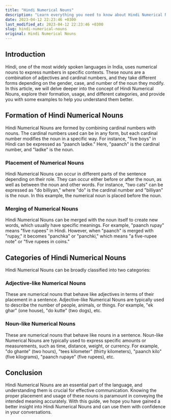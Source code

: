```yaml
---
title: "Hindi Numerical Nouns"
description: "Learn everything you need to know about Hindi Numerical Nouns, their formation, usage, and different categories."
date: 2023-04-12 22:23:46 +0300
last_modified_at: 2023-04-12 22:23:46 +0300
slug: hindi-numerical-nouns
original: Hindi Numerical Nouns
---
```

## Introduction

Hindi, one of the most widely spoken languages in India, uses numerical nouns to express numbers in specific contexts. These nouns are a combination of adjectives and cardinal numbers, and they take different forms depending on the gender, case, and number of the noun they modify. In this article, we will delve deeper into the concept of Hindi Numerical Nouns, explore their formation, usage, and different categories, and provide you with some examples to help you understand them better.

## Formation of Hindi Numerical Nouns

Hindi Numerical Nouns are formed by combining cardinal numbers with nouns. The cardinal numbers used can be in any form, but each cardinal number modifies the noun in a specific way. For instance, "five boys" in Hindi can be expressed as "paanch ladke." Here, "paanch" is the cardinal number, and "ladke" is the noun.

### Placement of Numerical Nouns

Hindi Numerical Nouns can occur in different parts of the sentence depending on their role. They can occur either before or after the noun, as well as between the noun and other words. For instance, "two cats" can be expressed as "do billiyan," where "do" is the cardinal number and "billiyan" is the noun. In this example, the numerical noun is placed before the noun.

### Merging of Numerical Nouns

Hindi Numerical Nouns can be merged with the noun itself to create new words, which usually have specific meanings. For example, "paanch rupay" means "five rupees" in Hindi. However, when "paanch" is merged with "rupay," it becomes "panchka" or "panchki," which means "a five-rupee note" or "five rupees in coins."

## Categories of Hindi Numerical Nouns

Hindi Numerical Nouns can be broadly classified into two categories: 

### Adjective-like Numerical Nouns 

These are numerical nouns that behave like adjectives in terms of their placement in a sentence. Adjective-like Numerical Nouns are typically used to describe the number of people, animals, or things. For example, "ek ghar" (one house), "do kutte" (two dogs), etc.

### Noun-like Numerical Nouns

These are numerical nouns that behave like nouns in a sentence. Noun-like Numerical Nouns are typically used to express specific amounts or measurements, such as time, distance, weight, or currency. For example, "do ghante" (two hours), "tees kilometer" (thirty kilometers), "paanch kilo" (five kilograms), "paanch rupaye" (five rupees), etc.

## Conclusion

Hindi Numerical Nouns are an essential part of the language, and understanding them is crucial for effective communication. Knowing the proper placement and usage of these nouns is paramount in conveying the intended meaning accurately. With this guide, we hope you have gained a better insight into Hindi Numerical Nouns and can use them with confidence in your conversations.